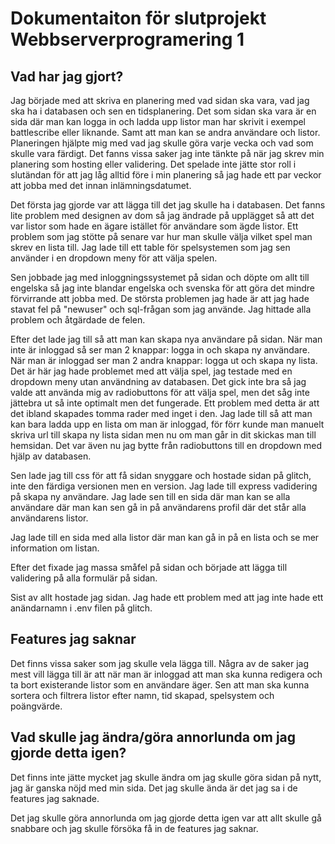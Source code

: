 # Dokumentaiton för slutprojekt Webbserverprogramering 1

## Vad har jag gjort?
Jag började med att skriva en planering med vad sidan ska vara, vad jag ska ha i databasen och sen en tidsplanering. Det som sidan ska vara är en sida där man kan logga in och ladda upp listor man har skrivit i exempel battlescribe eller liknande. Samt att man kan se andra användare och listor. Planeringen hjälpte mig med vad jag skulle göra varje vecka och vad som skulle vara färdigt. Det fanns vissa saker jag inte tänkte på när jag skrev min planering som hosting eller validering. Det spelade inte jätte stor roll i slutändan för att jag låg alltid före i min planering så jag hade ett par veckor att jobba med det innan inlämningsdatumet. 

Det första jag gjorde var att lägga till det jag skulle ha i databasen. Det fanns lite problem med designen av dom så jag ändrade på upplägget så att det var listor som hade en ägare istället för användare som ägde listor. Ett problem som jag stötte på senare var hur man skulle välja vilket spel man skrev en lista till. Jag lade till ett table för spelsystemen som jag sen använder i en dropdown meny för att välja spelen.

Sen jobbade jag med inloggningssystemet på sidan och döpte om allt till engelska så jag inte blandar engelska och svenska för att göra det mindre förvirrande att jobba med. De största problemen jag hade är att jag hade stavat fel på "newuser" och sql-frågan som jag använde. Jag hittade alla problem och åtgärdade de felen. 

Efter det lade jag till så att man kan skapa nya användare på sidan. När man inte är inloggad så ser man 2 knappar: logga in och skapa ny användare. När man är inloggad ser man 2 andra knappar: logga ut och skapa ny lista. Det är här jag hade problemet med att välja spel, jag testade med en dropdown meny utan användning av databasen. Det gick inte bra så jag valde att använda mig av radiobuttons för att välja spel, men det såg inte jättebra ut så inte optimalt men det fungerade. Ett problem med detta är att det ibland skapades tomma rader med inget i den. Jag lade till så att man kan bara ladda upp en lista om man är inloggad, för förr kunde man manuelt skriva url till skapa ny lista sidan men nu om man går in dit skickas man till hemsidan. Det var även nu jag bytte från radiobuttons till en dropdown med hjälp av databasen. 

Sen lade jag till css för att få sidan snyggare och hostade sidan på glitch, inte den färdiga versionen men en version. Jag lade till express vadidering på skapa ny användare. Jag lade sen till en sida där man kan se alla användare där man kan sen gå in på användarens profil där det står alla användarens listor. 

Jag lade till en sida med alla listor där man kan gå in på en lista och se mer information om listan. 

Efter det fixade jag massa småfel på sidan och började att lägga till validering på alla formulär på sidan.

Sist av allt hostade jag sidan. Jag hade ett problem med att jag inte hade ett anändarnamn i .env filen på glitch.

## Features jag saknar
Det finns vissa saker som jag skulle vela lägga till. Några av de saker jag mest vill lägga till är att när man är inloggad att man ska kunna redigera och ta bort existerande listor som en användare äger. Sen att man ska kunna sortera och filtrera listor efter namn, tid skapad, spelsystem och poängvärde.

## Vad skulle jag ändra/göra annorlunda om jag gjorde detta igen?
Det finns inte jätte mycket jag skulle ändra om jag skulle göra sidan på nytt, jag är ganska nöjd med min sida. Det jag skulle ända är det jag sa i de features jag saknade.

Det jag skulle göra annorlunda om jag gjorde detta igen var att allt skulle gå snabbare och jag skulle försöka få in de features jag saknar.